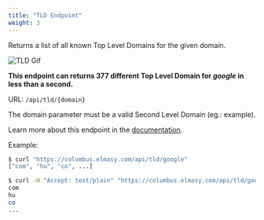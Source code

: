 ```yaml
---
title: "TLD Endpoint"
weight: 3
---
```


Returns a list of all known Top Level Domains for the given domain.

<img class="hidden-gif" src="/tld.gif" alt="TLD Gif">

<p class="p-center"><strong>This endpoint can returns 377 different Top Level Domain for <em>google</em> in less than a second.</strong></p>

URL: `/api/tld/{domain}`

The domain parameter must be a valid Second Level Domain (eg.: example).

Learn more about this endpoint in the [documentation](https://columbus.elmasy.com/swagger/#/domain/get_api_tld__domain_).

Example:

```bash
$ curl "https://columbus.elmasy.com/api/tld/google"
["com", "hu", "co", ...]

$ curl -H "Accept: text/plain" "https://columbus.elmasy.com/api/tld/google"
com
hu
co
...
```